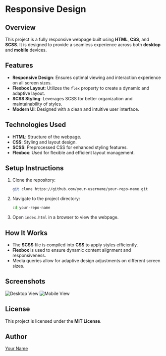 # Responsive Design

## Overview
This project is a fully responsive webpage built using **HTML**, **CSS**, and **SCSS**. It is designed to provide a seamless experience across both **desktop** and **mobile** devices.

## Features
- **Responsive Design**: Ensures optimal viewing and interaction experience on all screen sizes.
- **Flexbox Layout**: Utilizes the `flex` property to create a dynamic and adaptive layout.
- **SCSS Styling**: Leverages SCSS for better organization and maintainability of styles.
- **Modern UI**: Designed with a clean and intuitive user interface.

## Technologies Used
- **HTML**: Structure of the webpage.
- **CSS**: Styling and layout design.
- **SCSS**: Preprocessed CSS for enhanced styling features.
- **Flexbox**: Used for flexible and efficient layout management.

## Setup Instructions
1. Clone the repository:
   ```sh
   git clone https://github.com/your-username/your-repo-name.git
   ```
2. Navigate to the project directory:
   ```sh
   cd your-repo-name
   ```
3. Open `index.html` in a browser to view the webpage.

## How It Works
- The **SCSS** file is compiled into **CSS** to apply styles efficiently.
- **Flexbox** is used to ensure dynamic content alignment and responsiveness.
- Media queries allow for adaptive design adjustments on different screen sizes.

## Screenshots
![Desktop View](path/to/desktop-screenshot.png)
![Mobile View](path/to/mobile-screenshot.png)

## License
This project is licensed under the **MIT License**.

## Author
[Your Name](https://github.com/your-username)
